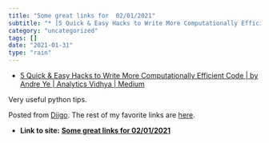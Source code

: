 ```yaml
---
title: "Some great links for  02/01/2021"
subtitle: "* [5 Quick & Easy Hacks to Write More Computationally Efficient Code | by Andre Ye | Analytics Vidhy..."
category: "uncategorized"
tags: []
date: "2021-01-31"
type: "rain"
---
```

* [5 Quick & Easy Hacks to Write More Computationally Efficient Code | by Andre Ye | Analytics Vidhya | Medium](<https://medium.com/analytics-vidhya/5-quick-easy-hacks-to-write-more-computationally-efficient-code-b1168208b8df>)

Very useful python tips.

Posted from [Diigo](<https://www.diigo.com>). The rest of my favorite links
are [here](<https://www.diigo.com/user/pitosalas>).


* **Link to site:** **[Some great links for  02/01/2021](None)**